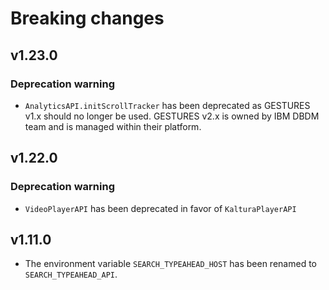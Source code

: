 # Breaking changes

## v1.23.0

### Deprecation warning

- `AnalyticsAPI.initScrollTracker` has been deprecated as GESTURES v1.x should
  no longer be used. GESTURES v2.x is owned by IBM DBDM team and is managed
  within their platform.

## v1.22.0

### Deprecation warning

- `VideoPlayerAPI` has been deprecated in favor of `KalturaPlayerAPI`

## v1.11.0

- The environment variable `SEARCH_TYPEAHEAD_HOST` has been renamed to
  `SEARCH_TYPEAHEAD_API`.
